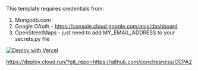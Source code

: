 This template requires credentials from:
1) Mongodb.com
2) Google OAuth - https://console.cloud.google.com/apis/dashboard
3) OpenStreetMaps - just need to add MY_EMAIL_ADDRESS to your secrets.py file

[![Deploy with Vercel](https://vercel.com/button)](https://vercel.com/new/clone?repository-url=https://github.com/conchesness/CCPA2)

https://deploy.cloud.run/?git_repo=https://github.com/conchesness/CCPA2
